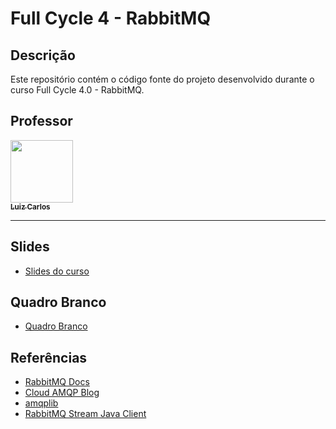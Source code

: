 
# Full Cycle 4 - RabbitMQ

## Descrição

Este repositório contém o código fonte do projeto desenvolvido durante o curso Full Cycle 4.0 - RabbitMQ.

## Professor

<a href="https://github.com/argentinaluiz">
    <img src="https://avatars.githubusercontent.com/u/4926329?v=4?s=100" width="100px;" alt=""/>
    <br />
    <sub>
        <b>Luiz Carlos</b>
    </sub>
</a>

---

## Slides

- [Slides do curso](./slides.pdf)

## Quadro Branco

- [Quadro Branco](./quadro-branco.png)

## Referências

- [RabbitMQ Docs](https://www.rabbitmq.com/docs)
- [Cloud AMQP Blog](https://www.cloudamqp.com/blog)
- [amqplib](https://www.npmjs.com/package/amqplib)
- [RabbitMQ Stream Java Client](https://rabbitmq.github.io/rabbitmq-stream-java-client/stable/htmlsingle/)

